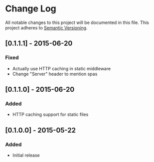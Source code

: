 # Change Log

All notable changes to this project will be documented in this file.
This project adheres to [Semantic Versioning](http://semver.org/).

## [0.1.1.1] - 2015-06-20
### Fixed
- Actually use HTTP caching in static middleware
- Change "Server" header to mention spas

## [0.1.1.0] - 2015-06-20
### Added
- HTTP caching support for static files

## [0.1.0.0] - 2015-05-22
### Added
- Initial release
